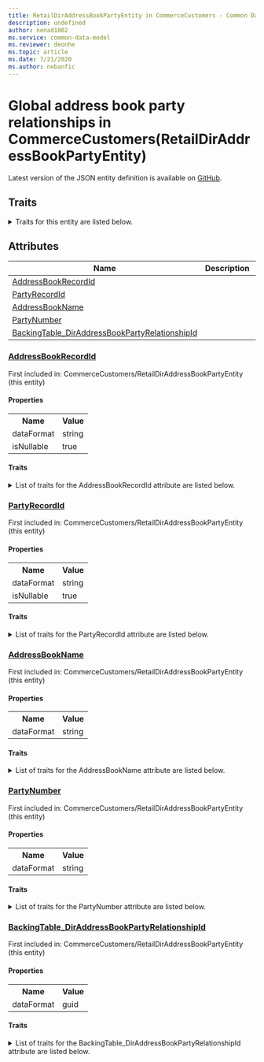 ```yaml
---
title: RetailDirAddressBookPartyEntity in CommerceCustomers - Common Data Model | Microsoft Docs
description: undefined
author: nenad1002
ms.service: common-data-model
ms.reviewer: deonhe
ms.topic: article
ms.date: 7/21/2020
ms.author: nebanfic
---
```


# Global address book party relationships in CommerceCustomers(RetailDirAddressBookPartyEntity)

  
 Latest version of the JSON entity definition is available on <a href="https://github.com/Microsoft/CDM/tree/master/schemaDocuments/core/operationsCommon/Entities/Commerce/CommerceCustomers/RetailDirAddressBookPartyEntity.cdm.json" target="_blank">GitHub</a>.  

## Traits

<details>
<summary>Traits for this entity are listed below.  
</summary>

**is.CDM.entityVersion**  
  <table><tr><th>Parameter</th><th>Value</th><th>Data type</th><th>Explanation</th></tr><tr><td>versionNumber</td><td>"1.0.0"</td><td>string</td><td>semantic version number of the entity</td></tr></table>

**is.application.releaseVersion**  
  <table><tr><th>Parameter</th><th>Value</th><th>Data type</th><th>Explanation</th></tr><tr><td>releaseVersion</td><td>"10.0.13.0"</td><td>string</td><td>semantic version number of the application introducing this entity</td></tr></table>

**is.localized.displayedAs**  
  Holds the list of language specific display text for an object.  <table><tr><th>Parameter</th><th>Value</th><th>Data type</th><th>Explanation</th></tr><tr><td>localizedDisplayText</td><td><table><tr><th>languageTag</th><th>displayText</th></tr><tr><td>en</td><td>Global address book party relationships</td></tr></table></td><td>entity</td><td>a reference to the constant entity holding the list of localized text</td></tr></table>

</details>

## Attributes

|Name|Description|First Included in Instance|
|---|---|---|
|[AddressBookRecordId](#AddressBookRecordId)||<a href="RetailDirAddressBookPartyEntity.md" target="_blank">CommerceCustomers/RetailDirAddressBookPartyEntity</a>|
|[PartyRecordId](#PartyRecordId)||<a href="RetailDirAddressBookPartyEntity.md" target="_blank">CommerceCustomers/RetailDirAddressBookPartyEntity</a>|
|[AddressBookName](#AddressBookName)||<a href="RetailDirAddressBookPartyEntity.md" target="_blank">CommerceCustomers/RetailDirAddressBookPartyEntity</a>|
|[PartyNumber](#PartyNumber)||<a href="RetailDirAddressBookPartyEntity.md" target="_blank">CommerceCustomers/RetailDirAddressBookPartyEntity</a>|
|[BackingTable_DirAddressBookPartyRelationshipId](#BackingTable_DirAddressBookPartyRelationshipId)||<a href="RetailDirAddressBookPartyEntity.md" target="_blank">CommerceCustomers/RetailDirAddressBookPartyEntity</a>|

### <a href=#AddressBookRecordId name="AddressBookRecordId">AddressBookRecordId</a>

First included in: CommerceCustomers/RetailDirAddressBookPartyEntity (this entity)  

#### Properties

<table><tr><th>Name</th><th>Value</th></tr><tr><td>dataFormat</td><td>string</td></tr><tr><td>isNullable</td><td>true</td></tr></table>

#### Traits

<details>
<summary>List of traits for the AddressBookRecordId attribute are listed below.</summary>

**is.dataFormat.character**  
**is.dataFormat.big**  
**is.dataFormat.array**  
**is.nullable**  
The attribute value may be set to NULL.  

**is.dataFormat.character**  
**is.dataFormat.array**  
</details>

### <a href=#PartyRecordId name="PartyRecordId">PartyRecordId</a>

First included in: CommerceCustomers/RetailDirAddressBookPartyEntity (this entity)  

#### Properties

<table><tr><th>Name</th><th>Value</th></tr><tr><td>dataFormat</td><td>string</td></tr><tr><td>isNullable</td><td>true</td></tr></table>

#### Traits

<details>
<summary>List of traits for the PartyRecordId attribute are listed below.</summary>

**is.dataFormat.character**  
**is.dataFormat.big**  
**is.dataFormat.array**  
**is.nullable**  
The attribute value may be set to NULL.  

**is.dataFormat.character**  
**is.dataFormat.array**  
</details>

### <a href=#AddressBookName name="AddressBookName">AddressBookName</a>

First included in: CommerceCustomers/RetailDirAddressBookPartyEntity (this entity)  

#### Properties

<table><tr><th>Name</th><th>Value</th></tr><tr><td>dataFormat</td><td>string</td></tr></table>

#### Traits

<details>
<summary>List of traits for the AddressBookName attribute are listed below.</summary>

**is.dataFormat.character**  
**is.dataFormat.big**  
**is.dataFormat.array**  
**is.dataFormat.character**  
**is.dataFormat.array**  
</details>

### <a href=#PartyNumber name="PartyNumber">PartyNumber</a>

First included in: CommerceCustomers/RetailDirAddressBookPartyEntity (this entity)  

#### Properties

<table><tr><th>Name</th><th>Value</th></tr><tr><td>dataFormat</td><td>string</td></tr></table>

#### Traits

<details>
<summary>List of traits for the PartyNumber attribute are listed below.</summary>

**is.dataFormat.character**  
**is.dataFormat.big**  
**is.dataFormat.array**  
**is.dataFormat.character**  
**is.dataFormat.array**  
</details>

### <a href=#BackingTable_DirAddressBookPartyRelationshipId name="BackingTable_DirAddressBookPartyRelationshipId">BackingTable_DirAddressBookPartyRelationshipId</a>

First included in: CommerceCustomers/RetailDirAddressBookPartyEntity (this entity)  

#### Properties

<table><tr><th>Name</th><th>Value</th></tr><tr><td>dataFormat</td><td>guid</td></tr></table>

#### Traits

<details>
<summary>List of traits for the BackingTable_DirAddressBookPartyRelationshipId attribute are listed below.</summary>

**is.dataFormat.character**  
**is.dataFormat.big**  
**is.dataFormat.array**  
**is.dataFormat.guid**  
**means.identity.entityId**  
**is.linkedEntity.identifier**  
Marks the attribute(s) that hold foreign key references to a linked (used as an attribute) entity. This attribute is added to the resolved entity to enumerate the referenced entities.  <table><tr><th>Parameter</th><th>Value</th><th>Data type</th><th>Explanation</th></tr><tr><td>entityReferences</td><td><table><tr><th>entityReference</th><th>attributeReference</th></tr><tr><td><a href="../../../Tables/Common/GAB/Main/DirAddressBookParty.md" target="_blank">/core/operationsCommon/Tables/Common/GAB/Main/DirAddressBookParty.cdm.json/DirAddressBookParty</a></td><td><a href="../../../Tables/Common/GAB/Main/DirAddressBookParty.md#RecId" target="_blank">RecId</a></td></tr></table></td><td>entity</td><td>a reference to the constant entity holding the list of entity references</td></tr></table>

**is.dataFormat.guid**  
**is.dataFormat.character**  
**is.dataFormat.array**  
</details>
